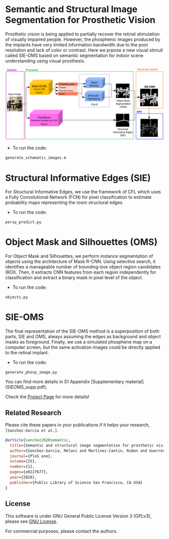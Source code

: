 # Semantic and Structural Image Segmentation for Prosthetic Vision

Prosthetic vision is being applied to partially recover the retinal stimulation of visually impaired people. However, the phosphenic images produced by the implants have very limited information bandwidth due to the poor resolution and lack of color or contrast. Here we prpose a new visual stimuli called SIE-OMS based on semantic segmentation for indoor scene understanding using visual prosthesis.

<p align="center">
<img src='pone.0227677.g003.PNG_L.png' width=600>
</p>


- To run the code:
```
generate_schematic_images.m
``` 

# Structural Informative Edges (SIE)
For Structural Informative Edges, we use the framework of CFL which uses a Fully Convolutional Network (FCN) for pixel classification to estimate probability maps representing the room structural edges. 

- To run the code:
```
persp_predict.py
```

# Object Mask and Silhouettes (OMS)
For Object Mask and Silhouettes, we perform instance segmentation of objects using the architecture of Mask R-CNN. Using selective search, it identifies a manageable number of bounding-box object region candidates (ROI). Then, it extracts CNN features from each region independently for classification and extract a binary mask in pixel level of the object.

- To run the code:
```
objects.py
```

# SIE-OMS
The final representation of the SIE-OMS method is a superposition of both parts, SIE and OMS, always assuming the edges as background and object masks as foreground. Finally, we use a simulated phosphene map on a computer screen, but the same activation images could be directly applied to the retinal implant.
- To run the code:
```
generate_phosp_image.py
```

You can find more details in S1 Appendix [Supplementary material] (SIEOMS_supp.pdf).

Check the [Project Page](https://github.com/mesangar/SIE-OMS) for more details!

## Related Research
Please cite these papers in your publications if it helps your research, ``[Sanchez-Garcia et al.]``.

```bibtex
@article{sanchez2020semantic,
  title={Semantic and structural image segmentation for prosthetic vision},
  author={Sanchez-Garcia, Melani and Martinez-Cantin, Ruben and Guerrero, Jose J},
  journal={PloS one},
  volume={15},
  number={1},
  pages={e0227677},
  year={2020},
  publisher={Public Library of Science San Francisco, CA USA}
}
```
## License 
This software is under GNU General Public License Version 3 (GPLv3), please see [GNU License](http://www.gnu.org/licenses/gpl.html).

For commercial purposes, please contact the authors.
